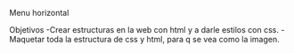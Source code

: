 Menu horizontal

Objetivos
-Crear estructuras en la web con html y a darle estilos con css.
-Maquetar toda la estructura de css y html, para q se vea como la imagen.
